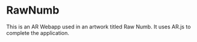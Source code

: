# RawNumb
This is an AR Webapp used in an artwork titled Raw Numb. It uses AR.js to complete the application. 
